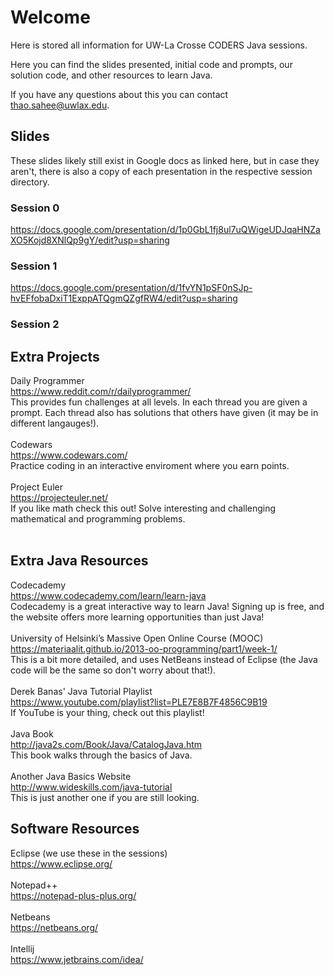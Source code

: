 # Welcome
Here is stored all information for UW-La Crosse CODERS Java sessions.

Here you can find the slides presented, initial code and prompts, our solution code, and other resources to learn Java.

If you have any questions about this you can contact thao.sahee@uwlax.edu.

## Slides

These slides likely still exist in Google docs as linked here, but in case they aren't, there is also a copy of each presentation in the respective session directory.

### Session 0
https://docs.google.com/presentation/d/1p0GbL1fj8ul7uQWigeUDJqaHNZaXO5Kojd8XNlQp9gY/edit?usp=sharing
<!---
#### Session 0 - Training Day
https://docs.google.com/presentation/d/1hVAjlJFqZYxc9KnU1FakFXV8u4mjaZcwzOIGW187sEk/edit?usp=sharing
-->
### Session 1
https://docs.google.com/presentation/d/1fvYN1pSF0nSJp-hvEFfobaDxiT1ExppATQgmQZgfRW4/edit?usp=sharing
<!---
#### Session 1 - Training Day
https://docs.google.com/presentation/d/1un9eA6P72N41897NxP-lZwQf50OlLe5U7YPHd806UHk/edit?usp=sharing
-->
### Session 2

## Extra Projects
Daily Programmer <br/>
https://www.reddit.com/r/dailyprogrammer/<br/>
This provides fun challenges at all levels. In each thread you are given a prompt. Each thread also has solutions that others have given (it may be in different langauges!).<br/>
<br/>
Codewars<br/>
https://www.codewars.com/<br/>
Practice coding in an interactive enviroment where you earn points.<br/>
<br/>
Project Euler<br/>
https://projecteuler.net/<br/>
If you like math check this out! Solve interesting and challenging mathematical and programming problems.<br/>
<br/>

## Extra Java Resources
Codecademy <br/>
https://www.codecademy.com/learn/learn-java<br/>
Codecademy is a great interactive way to learn Java! Signing up is free, and the website offers more learning opportunities than just Java!
<br/><br/>
University of Helsinki’s Massive Open Online Course (MOOC)<br/>
https://materiaalit.github.io/2013-oo-programming/part1/week-1/<br/>
This is a bit more detailed, and uses NetBeans instead of Eclipse (the Java code will be the same so don't worry about that!).<br/>
<br/>
Derek Banas' Java Tutorial Playlist<br/>
https://www.youtube.com/playlist?list=PLE7E8B7F4856C9B19<br/>
If YouTube is your thing, check out this playlist!<br/>
<br/>
Java Book<br/>
http://java2s.com/Book/Java/CatalogJava.htm<br/>
This book walks through the basics of Java.<br/>
<br/>
Another Java Basics Website<br/>
http://www.wideskills.com/java-tutorial<br/>
This is just another one if you are still looking.<br/>

## Software Resources
Eclipse (we use these in the sessions)<br/>
https://www.eclipse.org/<br/>
<br/>
Notepad++<br/>
https://notepad-plus-plus.org/<br/>
<br/>
Netbeans<br/>
https://netbeans.org/<br/>
<br/>
Intellij<br/>
https://www.jetbrains.com/idea/<br/>
